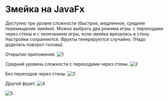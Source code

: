 # Змейка на JavaFx
Доступно три уровня сложности (быстрое, медленное, среднее перемещение змейки). Можно выбрать два режима игры: с переходами через стены и с окончанием игры, если змейка врезалась в стену. Настройки сохраняются. Фрукты генерируются случайно. (Надо доделать поворот головы).

Открытие приложения.
![1](https://user-images.githubusercontent.com/72038900/214673774-7f782ab9-ae33-449f-8b54-56081f690022.PNG)

Средний уровень сложности с переходами через стены.
![2](https://user-images.githubusercontent.com/72038900/214674660-a3e4e94d-d196-44cc-8780-f1b0f8b450e6.jpg)

Без переходов через стены.
![3](https://user-images.githubusercontent.com/72038900/214674670-7ec7d131-f888-4675-8bb7-1f4fd7c2fb82.jpg)

Другой фрукт.
![4](https://user-images.githubusercontent.com/72038900/214674673-f8659358-d519-4d49-beb5-96dd8dd77e76.jpg)


![5](https://user-images.githubusercontent.com/72038900/214674676-aa96910b-3849-4039-87c6-63d7684a1c4c.jpg)
